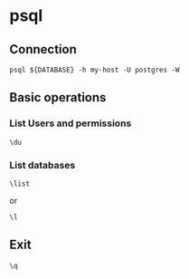 # psql

## Connection
```
psql ${DATABASE} -h my-host -U postgres -W
```

## Basic operations
### List Users and permissions
```
\du
```
### List databases
```
\list
```
or
```
\l
```

## Exit
```
\q
```
